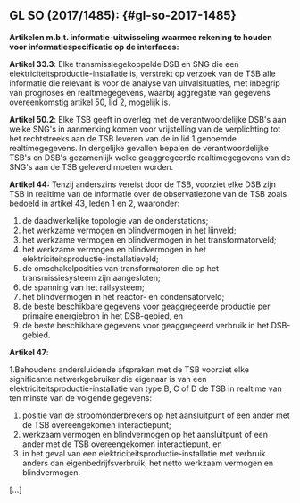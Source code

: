 ## GL SO (2017/1485): {#gl-so-2017-1485}

**Artikelen m.b.t. informatie-uitwisseling waarmee rekening te houden voor informatiespecificatie op de interfaces:**

**Artikel 33.3**: Elke transmissiegekoppelde DSB en SNG die een elektriciteitsproductie-installatie is, verstrekt op verzoek van de TSB alle informatie die relevant is voor de analyse van uitvalsituaties, met inbegrip van prognoses en realtimegegevens, waarbij aggregatie van gegevens overeenkomstig artikel 50, lid 2, mogelijk is.

**Artikel 50.2**: Elke TSB geeft in overleg met de verantwoordelijke DSB&#039;s aan welke SNG&#039;s in aanmerking komen voor vrijstelling van de verplichting tot het rechtstreeks aan de TSB leveren van de in lid 1 genoemde realtimegegevens. In dergelijke gevallen bepalen de verantwoordelijke TSB&#039;s en DSB&#039;s gezamenlijk welke geaggregeerde realtimegegevens van de SNG&#039;s aan de TSB geleverd moeten worden.

**Artikel 44:** Tenzij anderszins vereist door de TSB, voorziet elke DSB zijn TSB in realtime van de informatie over de observatiezone van de TSB zoals bedoeld in artikel 43, leden 1 en 2, waaronder:

1.  de daadwerkelijke topologie van de onderstations;
2.  het werkzame vermogen en blindvermogen in het lijnveld;
3.  het werkzame vermogen en blindvermogen in het transformatorveld;
4.  het werkzame vermogen en blindvermogen in het elektriciteitsproductie-installatieveld;
5.  de omschakelposities van transformatoren die op het transmissiesysteem zijn aangesloten;
6.  de spanning van het railsysteem;
7.  het blindvermogen in het reactor- en condensatorveld;
8.  de beste beschikbare gegevens voor geaggregeerde productie per primaire energiebron in het DSB-gebied, en
9.  de beste beschikbare gegevens voor geaggregeerd verbruik in het DSB-gebied.

**Artikel 47**:

1.Behoudens andersluidende afspraken met de TSB voorziet elke significante netwerkgebruiker die eigenaar is van een elektriciteitsproductie-installatie van type B, C of D de TSB in realtime van ten minste van de volgende gegevens:

1.  positie van de stroomonderbrekers op het aansluitpunt of een ander met de TSB overeengekomen interactiepunt;
2.  werkzaam vermogen en blindvermogen op het aansluitpunt of een ander met de TSB overeengekomen interactiepunt, en
3.  in het geval van een elektriciteitsproductie-installatie met verbruik anders dan eigenbedrijfsverbruik, het netto werkzaam vermogen en blindvermogen.

[…]